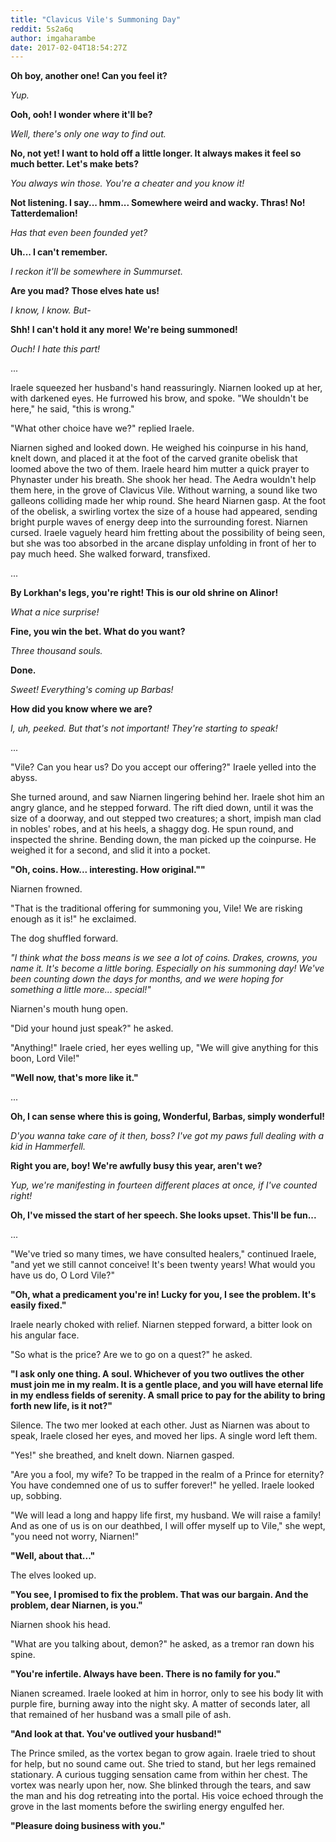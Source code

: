 ```yaml
---
title: "Clavicus Vile's Summoning Day"
reddit: 5s2a6q
author: imgaharambe
date: 2017-02-04T18:54:27Z
---
```


**Oh boy, another one! Can you feel it?**


*Yup.*


**Ooh, ooh! I wonder where it'll be?**


*Well, there's only one way to find out.*


**No, not yet! I want to hold off a little longer. It always makes it feel so much better.  Let's make bets?**


*You always win those. You're a cheater and you know it!*


**Not listening. I say... hmm... Somewhere weird and wacky. Thras! No! Tatterdemalion!**


*Has that even been founded yet?*


**Uh... I can't remember.**


*I reckon it'll be somewhere in Summurset.*


**Are you mad? Those elves hate us!**


*I know, I know. But-*


**Shh! I can't hold it any more! We're being summoned!**


*Ouch! I hate this part!*


...



Iraele squeezed her husband's hand reassuringly. Niarnen looked up at her, with darkened eyes. He furrowed his brow, and spoke.
"We shouldn't be here," he said, "this is wrong."


"What other choice have we?" replied Iraele.

 Niarnen sighed and looked down. He weighed his coinpurse in his hand, knelt down, and placed it at the foot of the carved granite obelisk that loomed above the two of them. Iraele heard him mutter a quick prayer to Phynaster under his breath. She shook her head. The Aedra wouldn't help them here, in the grove of Clavicus Vile. Without warning, a sound like two galleons colliding made her whip round. She heard Niarnen gasp. At the foot of the obelisk, a swirling vortex the size of a house had appeared, sending bright purple waves of energy deep into the surrounding forest. Niarnen cursed. Iraele vaguely heard him fretting about the possibility of being seen, but she was too absorbed in the arcane display unfolding in front of her to pay much heed. She walked forward, transfixed.


...


**By Lorkhan's legs, you're right! This is our old shrine on Alinor!**


*What a nice surprise!*


**Fine, you win the bet. What do you want?**


*Three thousand souls.*


**Done.**


*Sweet! Everything's coming up Barbas!*


**How did you know where we are?**


*I, uh, peeked. But that's not important! They're starting to speak!*


...


"Vile? Can you hear us? Do you accept our offering?" Iraele yelled into the abyss.


 She turned around, and saw Niarnen lingering behind her. Iraele shot him an angry glance, and he stepped forward. The rift died down, until it was the size of a doorway, and out stepped two creatures; a short, impish man clad in nobles' robes, and at his heels, a shaggy dog. He spun round, and inspected the shrine. Bending down, the man picked up the coinpurse. He weighed it for a second, and slid it into a pocket.


**"Oh, coins. How... interesting. How original.""**


Niarnen frowned.

"That is the traditional offering for summoning you, Vile! We are risking enough as it is!" he exclaimed.

The dog shuffled forward.


*"I think what the boss means is we see a lot of coins. Drakes, crowns, you name it. It's become a little boring. Especially on his summoning day! We've been counting down the days for months, and we were hoping for something a little more... special!"*


Niarnen's mouth hung open.


"Did your hound just speak?" he asked.


"Anything!" Iraele cried, her eyes welling up, "We will give anything for this boon, Lord Vile!"


**"Well now, that's more like it."**


...


**Oh, I can sense where this is going, Wonderful, Barbas, simply wonderful!**


*D'you wanna take care of it then, boss? I've got my paws full dealing with a kid in Hammerfell.*


**Right you are, boy! We're awfully busy this year, aren't we?**


*Yup, we're manifesting in fourteen different places at once, if I've counted right!*


**Oh, I've missed the start of her speech. She looks upset. This'll be fun...**


...


"We've tried so many times, we have consulted healers," continued Iraele, "and yet we still cannot conceive! It's been twenty years! What would you have us do, O Lord Vile?"


**"Oh, what a predicament you're in! Lucky for you, I see the problem. It's easily fixed."**


Iraele nearly choked with relief. Niarnen stepped forward, a bitter look on his angular face.

"So what is the price? Are we to go on a quest?" he asked.


**"I ask only one thing. A soul. Whichever of you two outlives the other must join me in my realm. It is a gentle place, and you will have eternal life in my endless fields of serenity. A small price to pay for the ability to bring forth new life, is it not?"**


Silence. The two mer looked at each other. Just as Niarnen was about to speak, Iraele closed her eyes, and moved her lips. A single word left them.


"Yes!" she breathed, and knelt down. Niarnen gasped.


"Are you a fool, my wife? To be trapped in the realm of a Prince for eternity? You have condemned one of us to suffer forever!" he yelled. Iraele looked up, sobbing.


"We will lead a long and happy life first, my husband. We will raise a family! And as one of us is on our deathbed, I will offer myself up to Vile," she wept, "you need not worry, Niarnen!"


**"Well, about that..."**


The elves looked up.


**"You see, I promised to fix the problem. That was our bargain. And the problem, dear Niarnen, is you."**


Niarnen shook his head.


"What are you talking about, demon?" he asked, as a tremor ran down his spine.


**"You're infertile. Always have been. There is no family for you."**


Nianen screamed. Iraele looked at him in horror, only to see his body lit with purple fire, burning away into the night sky. A matter of seconds later, all that remained of her husband was a small pile of ash.


**"And look at that. You've outlived your husband!"**


The Prince smiled, as the vortex began to grow again. Iraele tried to shout for help, but no sound came out. She tried to stand, but her legs remained stationary. A curious tugging sensation came from within her chest. The vortex was nearly upon her, now. She blinked through the tears, and saw the man and his dog retreating into the portal. His voice echoed through the grove in the last moments before the swirling energy engulfed her.


**"Pleasure doing business with you."**


